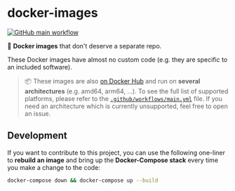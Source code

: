 # docker-images

[![GitHub main workflow](https://img.shields.io/github/actions/workflow/status/dmotte/docker-images/main.yml?branch=main&logo=github&label=main&style=flat-square)](https://github.com/dmotte/docker-images/actions)

:whale: **Docker images** that don't deserve a separate repo.

These Docker images have almost no custom code (e.g. they are specific to an included software).

> :package: These images are also [on Docker Hub](https://hub.docker.com/u/dmotte) and run on **several architectures** (e.g. amd64, arm64, ...). To see the full list of supported platforms, please refer to the [`.github/workflows/main.yml`](.github/workflows/main.yml) file. If you need an architecture which is currently unsupported, feel free to open an issue.

## Development

If you want to contribute to this project, you can use the following one-liner to **rebuild an image** and bring up the **Docker-Compose stack** every time you make a change to the code:

```bash
docker-compose down && docker-compose up --build
```
